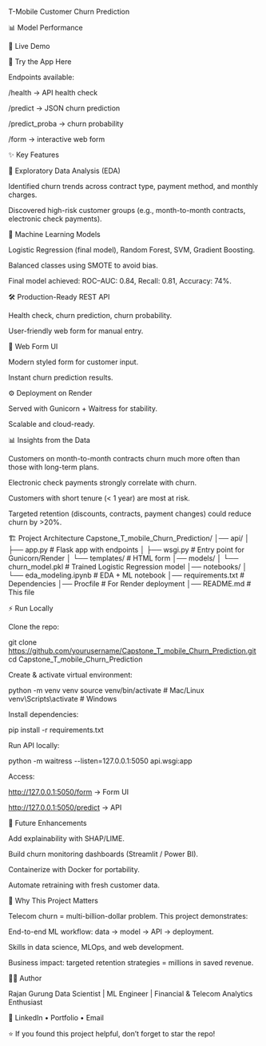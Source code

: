 T-Mobile Customer Churn Prediction








📊 Model Performance








🚀 Live Demo

🔗 Try the App Here

Endpoints available:

/health → API health check

/predict → JSON churn prediction

/predict_proba → churn probability

/form → interactive web form

✨ Key Features

🔎 Exploratory Data Analysis (EDA)

Identified churn trends across contract type, payment method, and monthly charges.

Discovered high-risk customer groups (e.g., month-to-month contracts, electronic check payments).

🧠 Machine Learning Models

Logistic Regression (final model), Random Forest, SVM, Gradient Boosting.

Balanced classes using SMOTE to avoid bias.

Final model achieved: ROC–AUC: 0.84, Recall: 0.81, Accuracy: 74%.

🛠 Production-Ready REST API

Health check, churn prediction, churn probability.

User-friendly web form for manual entry.

🎨 Web Form UI

Modern styled form for customer input.

Instant churn prediction results.

⚙️ Deployment on Render

Served with Gunicorn + Waitress for stability.

Scalable and cloud-ready.

📊 Insights from the Data

Customers on month-to-month contracts churn much more often than those with long-term plans.

Electronic check payments strongly correlate with churn.

Customers with short tenure (< 1 year) are most at risk.

Targeted retention (discounts, contracts, payment changes) could reduce churn by >20%.

🏗 Project Architecture
Capstone_T_mobile_Churn_Prediction/
│── api/
│   ├── app.py          # Flask app with endpoints
│   ├── wsgi.py         # Entry point for Gunicorn/Render
│   └── templates/      # HTML form
│── models/
│   └── churn_model.pkl # Trained Logistic Regression model
│── notebooks/
│   └── eda_modeling.ipynb # EDA + ML notebook
│── requirements.txt    # Dependencies
│── Procfile            # For Render deployment
│── README.md           # This file

⚡ Run Locally

Clone the repo:

git clone https://github.com/yourusername/Capstone_T_mobile_Churn_Prediction.git
cd Capstone_T_mobile_Churn_Prediction


Create & activate virtual environment:

python -m venv venv
source venv/bin/activate   # Mac/Linux
venv\Scripts\activate      # Windows


Install dependencies:

pip install -r requirements.txt


Run API locally:

python -m waitress --listen=127.0.0.1:5050 api.wsgi:app


Access:

http://127.0.0.1:5050/form → Form UI

http://127.0.0.1:5050/predict → API

🔮 Future Enhancements

Add explainability with SHAP/LIME.

Build churn monitoring dashboards (Streamlit / Power BI).

Containerize with Docker for portability.

Automate retraining with fresh customer data.

🎯 Why This Project Matters

Telecom churn = multi-billion-dollar problem.
This project demonstrates:

End-to-end ML workflow: data → model → API → deployment.

Skills in data science, MLOps, and web development.

Business impact: targeted retention strategies = millions in saved revenue.

👨‍💻 Author

Rajan Gurung
Data Scientist | ML Engineer | Financial & Telecom Analytics Enthusiast

📌 LinkedIn • Portfolio • Email

⭐ If you found this project helpful, don’t forget to star the repo!
